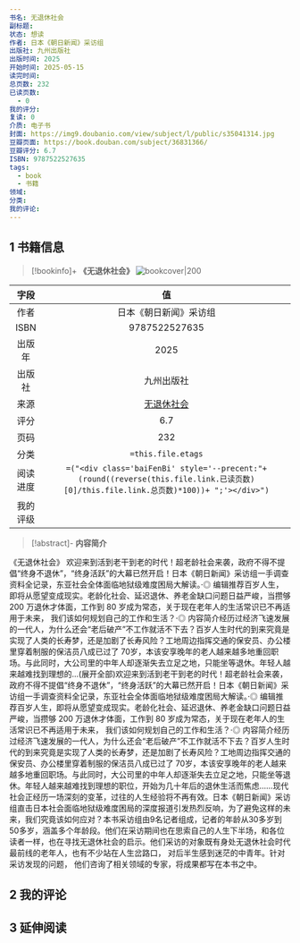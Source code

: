 ```yaml
---
书名: 无退休社会
副标题: 
状态: 想读
作者: 日本《朝日新闻》采访组
出版社: 九州出版社
出版时间: 2025
开始时间: 2025-05-15
读完时间: 
总页数: 232
已读页数:
  - 0
我的评分: 
复读: 0
介质: 电子书
封面: https://img9.doubanio.com/view/subject/l/public/s35041314.jpg
豆瓣页面: https://book.douban.com/subject/36831366/
豆瓣评分: 6.7
ISBN: 9787522527635
tags:
  - book
  - 书籍
领域: 
分类: 
我的评论:
---
```

## 1 书籍信息

> [!bookinfo]+ **《无退休社会》**
> ![bookcover|200](https://img9.doubanio.com/view/subject/l/public/s35041314.jpg)
>
|  字段  |                                                               值                                                                |
| :--: | :----------------------------------------------------------------------------------------------------------------------------: |
|  作者  |                                                           日本《朝日新闻》采访组                                       |
| ISBN |                                                            9787522527635                                                            |
| 出版年  |                                                       2025                                                        |
| 出版社  |                                                         九州出版社                                                          |
|  来源  |                                                      [无退休社会](https://book.douban.com/subject/36831366/)                                                      |
|  评分  |                                                           6.7                                                            |
|  页码  |                                                         232                                                          |
|  分类  |                                                       `=this.file.etags`                                                       |
| 阅读进度 | `=("<div class='baiFenBi' style='--precent:"+ (round((reverse(this.file.link.已读页数)[0]/this.file.link.总页数)*100))+ ";'></div>")` |
| 我的评级 |                                                                                                          |

> [!abstract]- **内容简介**
>
《无退休社会》
欢迎来到活到老干到老的时代！超老龄社会来袭，政府不得不提倡“终身不退休”，“终身活跃”的大幕已然开启！日本《朝日新闻》采访组一手调查资料全记录，东亚社会全体面临地狱级难度困局大解读。·◎ 编辑推荐百岁人生，即将从愿望变成现实。老龄化社会、延迟退休、养老金缺口问题日益严峻，当攒够 200 万退休才体面，工作到 80 岁成为常态，关于现在老年人的生活常识已不再适用于未来， 我们该如何规划自己的工作和生活？·◎ 内容简介经历过经济飞速发展的一代人，为什么还会“老后破产”不工作就活不下去？百岁人生时代的到来究竟是实现了人类的长寿梦，还是加剧了长寿风险？工地周边指挥交通的保安员、办公楼里穿着制服的保洁员八成已过了 70岁，本该安享晚年的老人越来越多地重回职场。与此同时，大公司里的中年人却逐渐失去立足之地，只能坐等退休。年轻人越来越难找到理想的...(展开全部)欢迎来到活到老干到老的时代！超老龄社会来袭，政府不得不提倡“终身不退休”，“终身活跃”的大幕已然开启！日本《朝日新闻》采访组一手调查资料全记录，东亚社会全体面临地狱级难度困局大解读。·◎ 编辑推荐百岁人生，即将从愿望变成现实。老龄化社会、延迟退休、养老金缺口问题日益严峻，当攒够 200 万退休才体面，工作到 80 岁成为常态，关于现在老年人的生活常识已不再适用于未来， 我们该如何规划自己的工作和生活？·◎ 内容简介经历过经济飞速发展的一代人，为什么还会“老后破产”不工作就活不下去？百岁人生时代的到来究竟是实现了人类的长寿梦，还是加剧了长寿风险？工地周边指挥交通的保安员、办公楼里穿着制服的保洁员八成已过了 70岁，本该安享晚年的老人越来越多地重回职场。与此同时，大公司里的中年人却逐渐失去立足之地，只能坐等退休。年轻人越来越难找到理想的职位，开始为几十年后的退休生活而焦虑……现代社会正经历一场深刻的变革，过往的人生经验将不再有效。日本《朝日新闻》采访组直击日本社会面临地狱级难度困局的深度报道引发热烈反响，为了避免这样的未来，我们究竟该如何应对？本书采访组由9名记者组成，记者的年龄从30多岁到50多岁，涵盖多个年龄段。他们在采访期间也在思索自己的人生下半场，和各位读者一样，也在寻找无退休社会的启示。他们采访的对象既有身处无退休社会时代最前线的老年人，也有不少站在人生岔路口， 对后半生感到迷茫的中青年。针对采访发现的问题， 他们咨询了相关领域的专家，将成果都写在本书之中。

## 2 我的评论

 

## 3 延伸阅读



